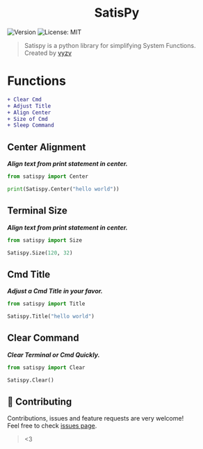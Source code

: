 <h1 align="center">SatisPy</h1>
<p>
  <img alt="Version" src="https://img.shields.io/badge/version-1.0-blue.svg?cacheSeconds=2592000" />
  <img alt="License: MIT" src="https://img.shields.io/github/license/vyzv/satispy" />
</p>

> Satispy is a python library for simplifying System Functions.
> <br>
> Created by [vyzv](https://github.com/vyzv)

# Functions

```diff
+ Clear Cmd
+ Adjust Title
+ Align Center
+ Size of Cmd
+ Sleep Command
```

## Center Alignment
<p><i><strong>Align text from print statement in center.</strong></i></p>

```python
from satispy import Center

print(Satispy.Center("hello world"))
```

## Terminal Size
<p><i><strong>Align text from print statement in center.</strong></i></p>

```python
from satispy import Size

Satispy.Size(120, 32)
```

## Cmd Title
<p><i><strong>Adjust a Cmd Title in your favor.</strong></i></p>

```python
from satispy import Title

Satispy.Title("hello world")
```

## Clear Command
<p><i><strong>Clear Terminal or Cmd Quickly.</strong></i></p>

```python
from satispy import Clear

Satispy.Clear()
```

## 🤝 Contributing

Contributions, issues and feature requests are very welcome!<br />Feel free to check [issues page](https://github.com/vyzv/satispy/issues).

> <3
